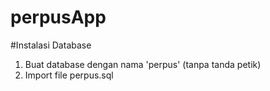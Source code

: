 # perpusApp

#Instalasi Database
1. Buat database dengan nama 'perpus' (tanpa tanda petik)
2. Import file perpus.sql
